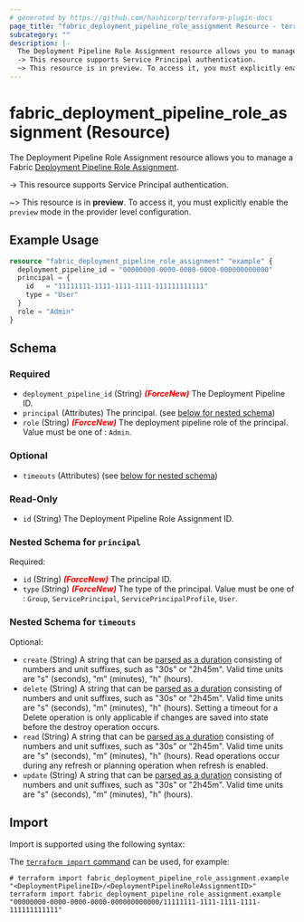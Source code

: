 ```yaml
---
# generated by https://github.com/hashicorp/terraform-plugin-docs
page_title: "fabric_deployment_pipeline_role_assignment Resource - terraform-provider-fabric"
subcategory: ""
description: |-
  The Deployment Pipeline Role Assignment resource allows you to manage a Fabric Deployment Pipeline Role Assignment https://learn.microsoft.com/fabric/cicd/deployment-pipelines/intro-to-deployment-pipelines.
  -> This resource supports Service Principal authentication.
  ~> This resource is in preview. To access it, you must explicitly enable the preview mode in the provider level configuration.
---
```


# fabric_deployment_pipeline_role_assignment (Resource)

The Deployment Pipeline Role Assignment resource allows you to manage a Fabric [Deployment Pipeline Role Assignment](https://learn.microsoft.com/fabric/cicd/deployment-pipelines/intro-to-deployment-pipelines).

-> This resource supports Service Principal authentication.

~> This resource is in **preview**. To access it, you must explicitly enable the `preview` mode in the provider level configuration.

## Example Usage

```terraform
resource "fabric_deployment_pipeline_role_assignment" "example" {
  deployment_pipeline_id = "00000000-0000-0000-0000-000000000000"
  principal = {
    id   = "11111111-1111-1111-1111-111111111111"
    type = "User"
  }
  role = "Admin"
}
```

<!-- schema generated by tfplugindocs -->
## Schema

### Required

- `deployment_pipeline_id` (String) <i style="color:red;font-weight: bold">(ForceNew)</i> The Deployment Pipeline ID.
- `principal` (Attributes) The principal. (see [below for nested schema](#nestedatt--principal))
- `role` (String) <i style="color:red;font-weight: bold">(ForceNew)</i> The deployment pipeline role of the principal. Value must be one of : `Admin`.

### Optional

- `timeouts` (Attributes) (see [below for nested schema](#nestedatt--timeouts))

### Read-Only

- `id` (String) The Deployment Pipeline Role Assignment ID.

<a id="nestedatt--principal"></a>

### Nested Schema for `principal`

Required:

- `id` (String) <i style="color:red;font-weight: bold">(ForceNew)</i> The principal ID.
- `type` (String) <i style="color:red;font-weight: bold">(ForceNew)</i> The type of the principal. Value must be one of : `Group`, `ServicePrincipal`, `ServicePrincipalProfile`, `User`.

<a id="nestedatt--timeouts"></a>

### Nested Schema for `timeouts`

Optional:

- `create` (String) A string that can be [parsed as a duration](https://pkg.go.dev/time#ParseDuration) consisting of numbers and unit suffixes, such as "30s" or "2h45m". Valid time units are "s" (seconds), "m" (minutes), "h" (hours).
- `delete` (String) A string that can be [parsed as a duration](https://pkg.go.dev/time#ParseDuration) consisting of numbers and unit suffixes, such as "30s" or "2h45m". Valid time units are "s" (seconds), "m" (minutes), "h" (hours). Setting a timeout for a Delete operation is only applicable if changes are saved into state before the destroy operation occurs.
- `read` (String) A string that can be [parsed as a duration](https://pkg.go.dev/time#ParseDuration) consisting of numbers and unit suffixes, such as "30s" or "2h45m". Valid time units are "s" (seconds), "m" (minutes), "h" (hours). Read operations occur during any refresh or planning operation when refresh is enabled.
- `update` (String) A string that can be [parsed as a duration](https://pkg.go.dev/time#ParseDuration) consisting of numbers and unit suffixes, such as "30s" or "2h45m". Valid time units are "s" (seconds), "m" (minutes), "h" (hours).

## Import

Import is supported using the following syntax:

The [`terraform import` command](https://developer.hashicorp.com/terraform/cli/commands/import) can be used, for example:

```shell
# terraform import fabric_deployment_pipeline_role_assignment.example "<DeploymentPipelineID>/<DeploymentPipelineRoleAssignmentID>"
terraform import fabric_deployment_pipeline_role_assignment.example "00000000-0000-0000-0000-000000000000/11111111-1111-1111-1111-111111111111"
```
